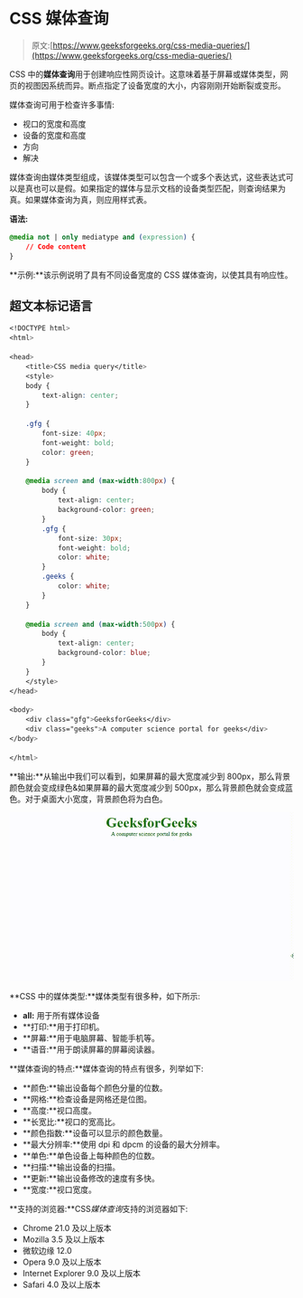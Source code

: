 # CSS 媒体查询

> 原文:[https://www.geeksforgeeks.org/css-media-queries/](https://www.geeksforgeeks.org/css-media-queries/)

CSS 中的**媒体查询**用于创建响应性网页设计。这意味着基于屏幕或媒体类型，网页的视图因系统而异。断点指定了设备宽度的大小，内容刚刚开始断裂或变形。

媒体查询可用于检查许多事情:

*   视口的宽度和高度
*   设备的宽度和高度
*   方向
*   解决

媒体查询由媒体类型组成，该媒体类型可以包含一个或多个表达式，这些表达式可以是真也可以是假。如果指定的媒体与显示文档的设备类型匹配，则查询结果为真。如果媒体查询为真，则应用样式表。

**语法:**

```css
@media not | only mediatype and (expression) {
    // Code content
}
```

**示例:**该示例说明了具有不同设备宽度的 CSS 媒体查询，以使其具有响应性。

## 超文本标记语言

```css
<!DOCTYPE html>
<html>

<head>
    <title>CSS media query</title>
    <style>
    body {
        text-align: center;
    }

    .gfg {
        font-size: 40px;
        font-weight: bold;
        color: green;
    }

    @media screen and (max-width:800px) {
        body {
            text-align: center;
            background-color: green;
        }
        .gfg {
            font-size: 30px;
            font-weight: bold;
            color: white;
        }
        .geeks {
            color: white;
        }
    }

    @media screen and (max-width:500px) {
        body {
            text-align: center;
            background-color: blue;
        }
    }
    </style>
</head>

<body>
    <div class="gfg">GeeksforGeeks</div>
    <div class="geeks">A computer science portal for geeks</div>
</body>

</html>
```

**输出:**从输出中我们可以看到，如果屏幕的最大宽度减少到 800px，那么背景颜色就会变成绿色&如果屏幕的最大宽度减少到 500px，那么背景颜色就会变成蓝色。对于桌面大小宽度，背景颜色将为白色。

![](img/e262b998b1d3aa0de562886b9b300be6.png)

**CSS 中的媒体类型:**媒体类型有很多种，如下所示:

*   **all:** 用于所有媒体设备
*   **打印:**用于打印机。
*   **屏幕:**用于电脑屏幕、智能手机等。
*   **语音:**用于朗读屏幕的屏幕阅读器。

**媒体查询的特点:**媒体查询的特点有很多，列举如下:

*   **颜色:**输出设备每个颜色分量的位数。
*   **网格:**检查设备是网格还是位图。
*   **高度:**视口高度。
*   **长宽比:**视口的宽高比。
*   **颜色指数:**设备可以显示的颜色数量。
*   **最大分辨率:**使用 dpi 和 dpcm 的设备的最大分辨率。
*   **单色:**单色设备上每种颜色的位数。
*   **扫描:**输出设备的扫描。
*   **更新:**输出设备修改的速度有多快。
*   **宽度:**视口宽度。

**支持的浏览器:**CSS*媒体查询*支持的浏览器如下:

*   Chrome 21.0 及以上版本
*   Mozilla 3.5 及以上版本
*   微软边缘 12.0
*   Opera 9.0 及以上版本
*   Internet Explorer 9.0 及以上版本
*   Safari 4.0 及以上版本